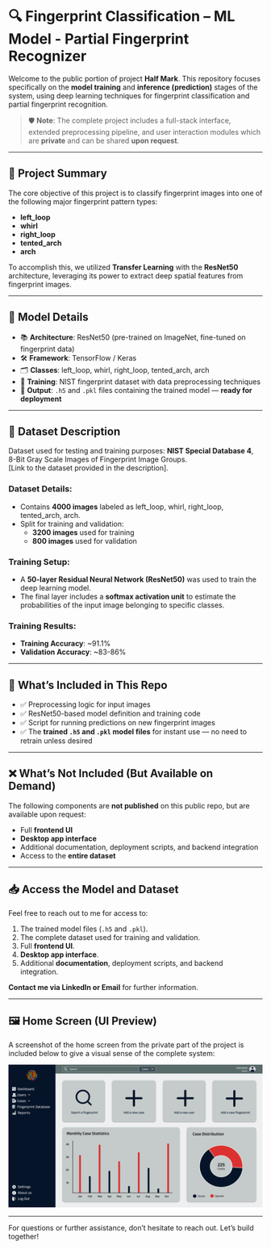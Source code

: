 # 🔍 Fingerprint Classification – ML Model - Partial Fingerprint Recognizer 

Welcome to the public portion of project **Half Mark**. This repository focuses specifically on the **model training** and **inference (prediction)** stages of the system, using deep learning techniques for fingerprint classification and partial fingerprint recognition.

> 🛡️ **Note**: The complete project includes a full-stack interface, extended preprocessing pipeline, and user interaction modules which are **private** and can be shared **upon request**.

---

## 📌 Project Summary

The core objective of this project is to classify fingerprint images into one of the following major fingerprint pattern types:

- **left_loop**
- **whirl**
- **right_loop**
- **tented_arch**
- **arch**

To accomplish this, we utilized **Transfer Learning** with the **ResNet50** architecture, leveraging its power to extract deep spatial features from fingerprint images.

---

## 🧠 Model Details

- 📚 **Architecture**: ResNet50 (pre-trained on ImageNet, fine-tuned on fingerprint data)
- 🛠️ **Framework**: TensorFlow / Keras
- 🗂️ **Classes**: left_loop, whirl, right_loop, tented_arch, arch
- 🧪 **Training**: NIST fingerprint dataset with data preprocessing techniques
- 💾 **Output**: `.h5` and `.pkl` files containing the trained model — **ready for deployment**

---

## 📂 Dataset Description

Dataset used for testing and training purposes: **NIST Special Database 4**, 8-Bit Gray Scale Images of Fingerprint Image Groups.  
[Link to the dataset provided in the description].  

### Dataset Details:
- Contains **4000 images** labeled as left_loop, whirl, right_loop, tented_arch, arch.
- Split for training and validation:
  - **3200 images** used for training  
  - **800 images** used for validation  

### Training Setup:
- A **50-layer Residual Neural Network (ResNet50)** was used to train the deep learning model.
- The final layer includes a **softmax activation unit** to estimate the probabilities of the input image belonging to specific classes.

### Training Results:
- **Training Accuracy**: ~91.1%  
- **Validation Accuracy**: ~83-86%

---

## 📁 What’s Included in This Repo

- ✅ Preprocessing logic for input images
- ✅ ResNet50-based model definition and training code
- ✅ Script for running predictions on new fingerprint images
- ✅ The **trained `.h5` and `.pkl` model files** for instant use — no need to retrain unless desired

---

## ❌ What’s Not Included (But Available on Demand)

The following components are **not published** on this public repo, but are available upon request:

- Full **frontend UI**
- **Desktop app interface**
- Additional documentation, deployment scripts, and backend integration
- Access to the **entire dataset**

---

## 📥 Access the Model and Dataset

Feel free to reach out to me for access to:  
1. The trained model files (`.h5` and `.pkl`).  
2. The complete dataset used for training and validation.  
3. Full **frontend UI**.  
4. **Desktop app interface**.  
7. Additional **documentation**, deployment scripts, and backend integration.  

**Contact me via LinkedIn or Email** for further information.

---

## 🖼️ Home Screen (UI Preview)

A screenshot of the home screen from the private part of the project is included below to give a visual sense of the complete system:

![Home Screen Preview](./assets/Home_Page.png)  

---

For questions or further assistance, don’t hesitate to reach out. Let’s build together!
